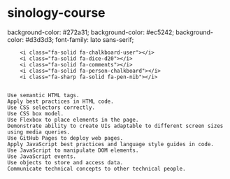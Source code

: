 # sinology-course

background-color: #272a31;
background-color: #ec5242;
background-color: #d3d3d3;
font-family: lato sans-serif;

        <i class="fa-solid fa-chalkboard-user"></i>
        <i class="fa-solid fa-dice-d20"></i>
        <i class="fa-solid fa-comments"></i>
        <i class="fa-solid fa-person-chalkboard"></i>
        <i class="fa-sharp fa-solid fa-pen-nib"></i>

        
    Use semantic HTML tags.
    Apply best practices in HTML code.
    Use CSS selectors correctly.
    Use CSS box model.
    Use Flexbox to place elements in the page.
    Demonstrate ability to create UIs adaptable to different screen sizes using media queries.
    Use GitHub Pages to deploy web pages.
    Apply JavaScript best practices and language style guides in code.
    Use JavaScript to manipulate DOM elements.
    Use JavaScript events.
    Use objects to store and access data.
    Communicate technical concepts to other technical people.
